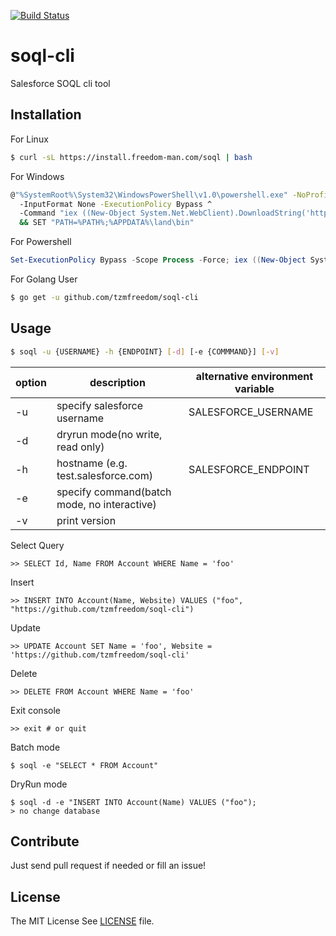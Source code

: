 [![Build Status](https://travis-ci.org/tzmfreedom/soql-cli.svg?branch=master)](https://travis-ci.org/tzmfreedom/soql-cli)

# soql-cli

Salesforce SOQL cli tool

## Installation

For Linux
```bash
$ curl -sL https://install.freedom-man.com/soql | bash
```

For Windows
```bash
@"%SystemRoot%\System32\WindowsPowerShell\v1.0\powershell.exe" -NoProfile ^
  -InputFormat None -ExecutionPolicy Bypass ^
  -Command "iex ((New-Object System.Net.WebClient).DownloadString('http://install.freedom-man.com/soql.ps1'))" ^
  && SET "PATH=%PATH%;%APPDATA%\land\bin"
```

For Powershell
```powershell
Set-ExecutionPolicy Bypass -Scope Process -Force; iex ((New-Object System.Net.WebClient).DownloadString('http://install.freedom-man.com/soql.ps1'))
```

For Golang User
```bash
$ go get -u github.com/tzmfreedom/soql-cli
```

## Usage

```bash
$ soql -u {USERNAME} -h {ENDPOINT} [-d] [-e {COMMMAND}] [-v]
```

|option|description|alternative environment variable|
|-|-|-|
|-u|specify salesforce username|SALESFORCE_USERNAME|
|-d|dryrun mode(no write, read only)||
|-h|hostname (e.g. test.salesforce.com)|SALESFORCE_ENDPOINT|
|-e|specify command(batch mode, no interactive)||
|-v|print version||

Select Query
```
>> SELECT Id, Name FROM Account WHERE Name = 'foo'
```

Insert
```
>> INSERT INTO Account(Name, Website) VALUES ("foo", "https://github.com/tzmfreedom/soql-cli")
```

Update
```
>> UPDATE Account SET Name = 'foo', Website = 'https://github.com/tzmfreedom/soql-cli'
```

Delete
```
>> DELETE FROM Account WHERE Name = 'foo'
```

Exit console
```
>> exit # or quit
```

Batch mode
```
$ soql -e "SELECT * FROM Account"
```

DryRun mode
```
$ soql -d -e "INSERT INTO Account(Name) VALUES ("foo");
> no change database
```

## Contribute

Just send pull request if needed or fill an issue!

## License

The MIT License See [LICENSE](https://github.com/tzmfreedom/soql-cli/blob/master/LICENSE) file.

